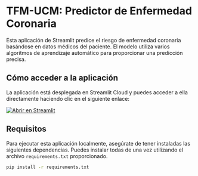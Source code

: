 # TFM-UCM: Predictor de Enfermedad Coronaria

Esta aplicación de Streamlit predice el riesgo de enfermedad coronaria basándose en datos médicos del paciente. El modelo utiliza varios algoritmos de aprendizaje automático para proporcionar una predicción precisa.

## Cómo acceder a la aplicación

La aplicación está desplegada en Streamlit Cloud y puedes acceder a ella directamente haciendo clic en el siguiente enlace:

<a href="https://tfm-predictor-de-enfermedad-cardiaca.streamlit.app/" target="_blank">
    <img src="https://static.streamlit.io/badges/streamlit_badge_black_white.svg" alt="Abrir en Streamlit">
</a>

## Requisitos

Para ejecutar esta aplicación localmente, asegúrate de tener instaladas las siguientes dependencias. Puedes instalar todas de una vez utilizando el archivo `requirements.txt` proporcionado.

```bash
pip install -r requirements.txt
